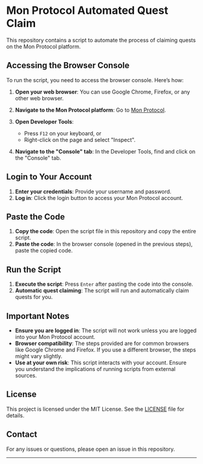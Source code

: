 # Mon Protocol Automated Quest Claim 

This repository contains a script to automate the process of claiming quests on the Mon Protocol platform.

## Accessing the Browser Console

To run the script, you need to access the browser console. Here’s how:

1. **Open your web browser**: You can use Google Chrome, Firefox, or any other web browser.
2. **Navigate to the Mon Protocol platform**: Go to [Mon Protocol](https://app.monprotocol.ai/).
3. **Open Developer Tools**:
    - Press `F12` on your keyboard, or
    - Right-click on the page and select "Inspect".

4. **Navigate to the "Console" tab**: In the Developer Tools, find and click on the "Console" tab.

## Login to Your Account

1. **Enter your credentials**: Provide your username and password.
2. **Log in**: Click the login button to access your Mon Protocol account.

## Paste the Code

1. **Copy the code**: Open the script file in this repository and copy the entire script.
2. **Paste the code**: In the browser console (opened in the previous steps), paste the copied code.

## Run the Script

1. **Execute the script**: Press `Enter` after pasting the code into the console.
2. **Automatic quest claiming**: The script will run and automatically claim quests for you.

## Important Notes

- **Ensure you are logged in**: The script will not work unless you are logged into your Mon Protocol account.
- **Browser compatibility**: The steps provided are for common browsers like Google Chrome and Firefox. If you use a different browser, the steps might vary slightly.
- **Use at your own risk**: This script interacts with your account. Ensure you understand the implications of running scripts from external sources.

## License

This project is licensed under the MIT License. See the [LICENSE](LICENSE) file for details.

## Contact

For any issues or questions, please open an issue in this repository.

---
